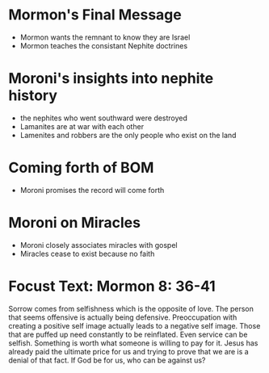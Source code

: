 # Mormon's Final Message
 - Mormon wants the remnant to know they are Israel
 - Mormon teaches the consistant Nephite doctrines 
 
# Moroni's insights into nephite history
 - the nephites who went southward were destroyed
 - Lamanites are at war with each other
 - Lamenites and robbers are the only people who exist on the land
 
# Coming forth of BOM
 - Moroni promises the record will come forth

# Moroni on Miracles
 - Moroni closely associates miracles with gospel
 - Miracles cease to exist because no faith
 
# Focust Text: Mormon 8: 36-41
Sorrow comes from selfishness which is the opposite of love.
The person that seems offensive is actually being defensive.
Preoccupation with creating a positive self image actually leads to a negative self image.
Those that are puffed up need constantly to be reinflated.
Even service can be selfish.
Something is worth what someone is willing to pay for it.
Jesus has already paid the ultimate price for us and trying to prove that we are is a denial of that fact.
If God be for us, who can be against us?
